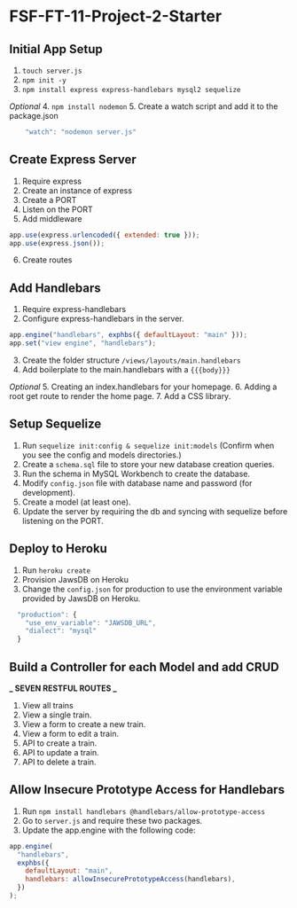 # FSF-FT-11-Project-2-Starter

## Initial App Setup

1. `touch server.js`
2. `npm init -y`
3. `npm install express express-handlebars mysql2 sequelize`

_Optional_ 4. `npm install nodemon` 5. Create a watch script and add it to the package.json

```javascript
    "watch": "nodemon server.js"
```

## Create Express Server

1. Require express
2. Create an instance of express
3. Create a PORT
4. Listen on the PORT
5. Add middleware

```javascript
app.use(express.urlencoded({ extended: true }));
app.use(express.json());
```

6. Create routes

## Add Handlebars

1. Require express-handlebars
2. Configure express-handlebars in the server.

```javascript
app.engine("handlebars", exphbs({ defaultLayout: "main" }));
app.set("view engine", "handlebars");
```

3. Create the folder structure `/views/layouts/main.handlebars`
4. Add boilerplate to the main.handlebars with a `{{{body}}}`

_Optional_ 5. Creating an index.handlebars for your homepage. 6. Adding a root get route to render the home page. 7. Add a CSS library.

## Setup Sequelize

1. Run `sequelize init:config & sequelize init:models` (Confirm when you see the config and models directories.)
2. Create a `schema.sql` file to store your new database creation queries.
3. Run the schema in MySQL Workbench to create the database.
4. Modify `config.json` file with database name and password (for development).
5. Create a model (at least one).
6. Update the server by requiring the db and syncing with sequelize before listening on the PORT.

## Deploy to Heroku

1. Run `heroku create`
2. Provision JawsDB on Heroku
3. Change the `config.json` for production to use the environment variable provided by JawsDB on Heroku.

```javascript
  "production": {
    "use_env_variable": "JAWSDB_URL",
    "dialect": "mysql"
  }
```

## Build a Controller for each Model and add CRUD

**_ SEVEN RESTFUL ROUTES _**

1. View all trains
2. View a single train.
3. View a form to create a new train.
4. View a form to edit a train.
5. API to create a train.
6. API to update a train.
7. API to delete a train.

## Allow Insecure Prototype Access for Handlebars

1. Run `npm install handlebars @handlebars/allow-prototype-access`
2. Go to `server.js` and require these two packages.
3. Update the app.engine with the following code:

```javascript
app.engine(
  "handlebars",
  exphbs({
    defaultLayout: "main",
    handlebars: allowInsecurePrototypeAccess(handlebars),
  })
);
```
